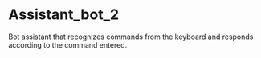 # Assistant_bot_2
Bot assistant that recognizes commands from the keyboard and responds according to the command entered.
